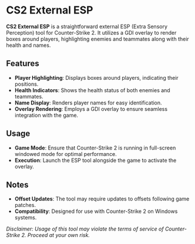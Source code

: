 # CS2 External ESP

**CS2 External ESP** is a straightforward external ESP (Extra Sensory Perception) tool for Counter-Strike 2. It utilizes a GDI overlay to render boxes around players, highlighting enemies and teammates along with their health and names.

## Features

- **Player Highlighting**: Displays boxes around players, indicating their positions.
- **Health Indicators**: Shows the health status of both enemies and teammates.
- **Name Display**: Renders player names for easy identification.
- **Overlay Rendering**: Employs a GDI overlay to ensure seamless integration with the game.

## Usage

- **Game Mode**: Ensure that Counter-Strike 2 is running in full-screen windowed mode for optimal performance.
- **Execution**: Launch the ESP tool alongside the game to activate the overlay.

## Notes

- **Offset Updates**: The tool may require updates to offsets following game patches.
- **Compatibility**: Designed for use with Counter-Strike 2 on Windows systems.

*Disclaimer: Usage of this tool may violate the terms of service of Counter-Strike 2. Proceed at your own risk.*
